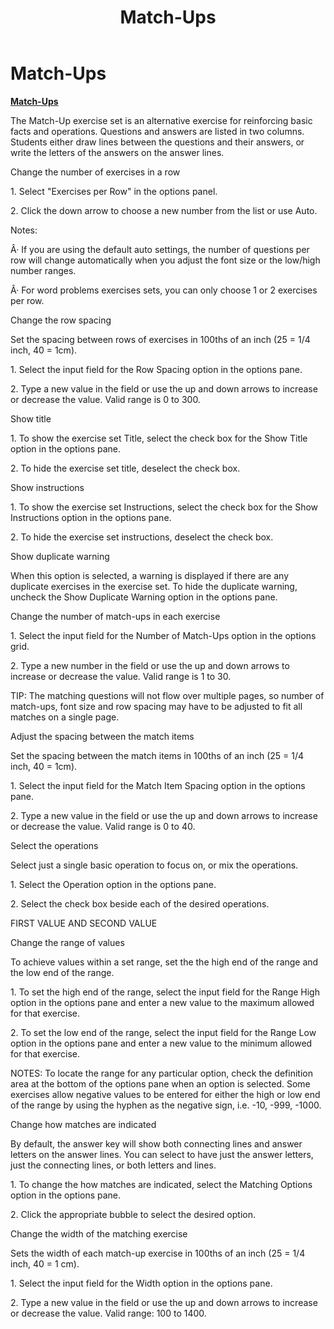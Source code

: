 ﻿---
title: Match-Ups
category: reference
---

# Match-Ups

**<u>Match-Ups</u>**

The Match-Up exercise set is an alternative exercise for reinforcing basic facts and operations. Questions and answers are listed in two columns. Students either draw lines between the questions and their answers, or write the letters of the answers on the answer lines.

Change the number of exercises in a row

1\. Select "Exercises per Row" in the options panel.

2\. Click the down arrow to choose a new number from the list or use Auto.

Notes:

Â· If you are using the default auto settings, the number of questions per row will change automatically when you adjust the font size or the low/high number ranges.

Â· For word problems exercises sets, you can only choose 1 or 2 exercises per row.

Change the row spacing

Set the spacing between rows of exercises in 100ths of an inch (25 = 1/4 inch, 40 = 1cm).

1\. Select the input field for the Row Spacing option in the options pane.

2\. Type a new value in the field or use the up and down arrows to increase or decrease the value. Valid range is 0 to 300.

Show title

1\. To show the exercise set Title, select the check box for the Show Title option in the options pane.

2\. To hide the exercise set title, deselect the check box.

Show instructions

1\. To show the exercise set Instructions, select the check box for the Show Instructions option in the options pane.

2\. To hide the exercise set instructions, deselect the check box.

Show duplicate warning

When this option is selected, a warning is displayed if there are any duplicate exercises in the exercise set. To hide the duplicate warning, uncheck the Show Duplicate Warning option in the options pane.

Change the number of match-ups in each exercise

1\. Select the input field for the Number of Match-Ups option in the options grid.

2\. Type a new number in the field or use the up and down arrows to increase or decrease the value. Valid range is 1 to 30.

TIP: The matching questions will not flow over multiple pages, so number of match-ups, font size and row spacing may have to be adjusted to fit all matches on a single page.

Adjust the spacing between the match items

Set the spacing between the match items in 100ths of an inch (25 = 1/4 inch, 40 = 1cm).

1\. Select the input field for the Match Item Spacing option in the options pane.

2\. Type a new value in the field or use the up and down arrows to increase or decrease the value. Valid range is 0 to 40.

Select the operations

Select just a single basic operation to focus on, or mix the operations.

1\. Select the Operation option in the options pane.

2\. Select the check box beside each of the desired operations.

FIRST VALUE AND SECOND VALUE

Change the range of values

To achieve values within a set range, set the the high end of the range and the low end of the range.

1\. To set the high end of the range, select the input field for the Range High option in the options pane and enter a new value to the maximum allowed for that exercise.

2\. To set the low end of the range, select the input field for the Range Low option in the options pane and enter a new value to the minimum allowed for that exercise.

NOTES: To locate the range for any particular option, check the definition area at the bottom of the options pane when an option is selected. Some exercises allow negative values to be entered for either the high or low end of the range by using the hyphen as the negative sign, i.e. -10, -999, -1000.

Change how matches are indicated

By default, the answer key will show both connecting lines and answer letters on the answer lines. You can select to have just the answer letters, just the connecting lines, or both letters and lines.

1\. To change the how matches are indicated, select the Matching Options option in the options pane.

2\. Click the appropriate bubble to select the desired option.

Change the width of the matching exercise

Sets the width of each match-up exercise in 100ths of an inch (25 = 1/4 inch, 40 = 1 cm).

1\. Select the input field for the Width option in the options pane.

2\. Type a new value in the field or use the up and down arrows to increase or decrease the value. Valid range: 100 to 1400.
